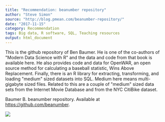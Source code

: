 ```yaml
---
title: "Recommendation: beanumber repository"
author: "Steve Simon"
source: "http://blog.pmean.com/beanumber-repository/"
date: "2017-11-15"
category: Recommendation
tags: Big data, R software, SQL, Teaching resources
output: html_document
---
```


This is the github repository of Ben Baumer. He is one of the co-authors
of "Modern Data Science with R" and the data and code from that book is
available here. He also provides code and data for OpenWAR, an open
source method for calculating a baseball statistic, Wins Above
Replacement. Finally, there is an R library for extracting,
transforming, and loading "medium" sized datasets into SQL. Medium here
means multi-gigabyte sized files. Related to this are a couple of
"medium" sized data sets from the Internet Movie Database and from the
NYC CitiBike dataset.

<!---More--->

Baumer B. beanumber repository. Available at
<https://github.com/beanumber>.

![](../../web/images/beanumber-repository01.png)




